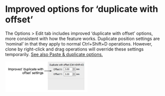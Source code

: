 # Improved options for ‘duplicate with offset’

The Options > Edit tab includes improved ‘duplicate with offset’ options, more consistent with how the feature works. Duplicate position settings are ‘nominal’ in that they apply to normal Ctrl+Shift+D operations. However, clone by right-click and drag operations will override these settings temporarily. [See also Paste & duplicate options.](../../Setup/settings/Paste_duplicate_options)

![rn_-_update-200033.png](assets/rn_-_update-200033.png)
